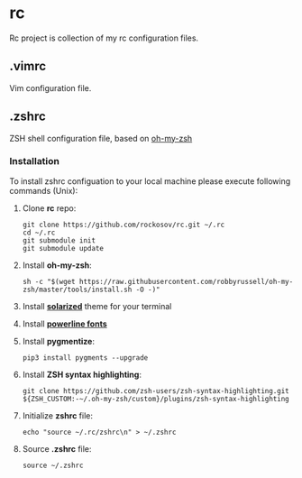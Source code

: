 # rc
Rc project is collection of my rc configuration files.

## .vimrc
Vim configuration file.

## .zshrc
ZSH shell configuration file, based on [oh-my-zsh](https://github.com/robbyrussell/oh-my-zsh)

### Installation
To install zshrc configuation to your local machine please execute following commands (Unix):
1. Clone **rc** repo:
   ```
   git clone https://github.com/rockosov/rc.git ~/.rc
   cd ~/.rc
   git submodule init
   git submodule update
   ```

2. Install **oh-my-zsh**:
   ```
   sh -c "$(wget https://raw.githubusercontent.com/robbyrussell/oh-my-zsh/master/tools/install.sh -O -)"
   ```

3. Install **[solarized](https://ethanschoonover.com/solarized/)** theme for your terminal

4. Install **[powerline fonts](https://github.com/powerline/fonts)**

5. Install **pygmentize**:
   ```
   pip3 install pygments --upgrade
   ```

6. Install **ZSH syntax highlighting**:
   ```
   git clone https://github.com/zsh-users/zsh-syntax-highlighting.git ${ZSH_CUSTOM:-~/.oh-my-zsh/custom}/plugins/zsh-syntax-highlighting
   ```

7. Initialize **zshrc** file:
   ```
   echo "source ~/.rc/zshrc\n" > ~/.zshrc
   ```

8. Source **.zshrc** file:
   ```
   source ~/.zshrc
   ```

